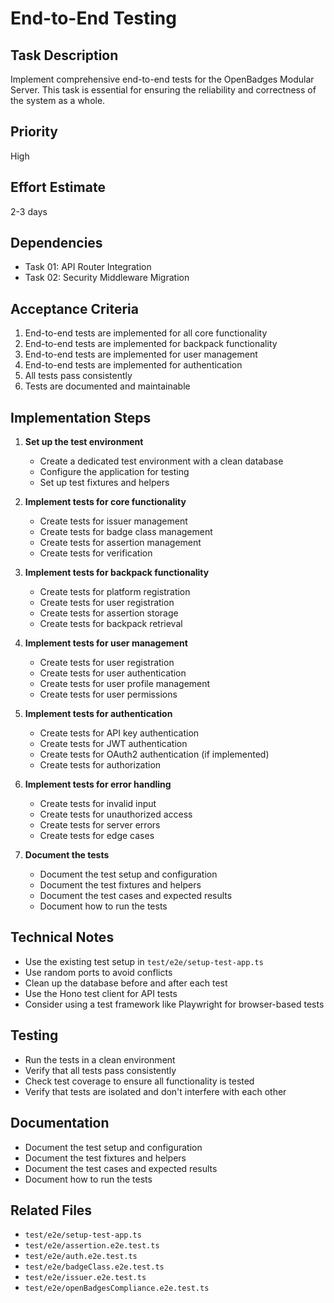 # End-to-End Testing

## Task Description

Implement comprehensive end-to-end tests for the OpenBadges Modular Server. This task is essential for ensuring the reliability and correctness of the system as a whole.

## Priority

High

## Effort Estimate

2-3 days

## Dependencies

- Task 01: API Router Integration
- Task 02: Security Middleware Migration

## Acceptance Criteria

1. End-to-end tests are implemented for all core functionality
2. End-to-end tests are implemented for backpack functionality
3. End-to-end tests are implemented for user management
4. End-to-end tests are implemented for authentication
5. All tests pass consistently
6. Tests are documented and maintainable

## Implementation Steps

1. **Set up the test environment**
   - Create a dedicated test environment with a clean database
   - Configure the application for testing
   - Set up test fixtures and helpers

2. **Implement tests for core functionality**
   - Create tests for issuer management
   - Create tests for badge class management
   - Create tests for assertion management
   - Create tests for verification

3. **Implement tests for backpack functionality**
   - Create tests for platform registration
   - Create tests for user registration
   - Create tests for assertion storage
   - Create tests for backpack retrieval

4. **Implement tests for user management**
   - Create tests for user registration
   - Create tests for user authentication
   - Create tests for user profile management
   - Create tests for user permissions

5. **Implement tests for authentication**
   - Create tests for API key authentication
   - Create tests for JWT authentication
   - Create tests for OAuth2 authentication (if implemented)
   - Create tests for authorization

6. **Implement tests for error handling**
   - Create tests for invalid input
   - Create tests for unauthorized access
   - Create tests for server errors
   - Create tests for edge cases

7. **Document the tests**
   - Document the test setup and configuration
   - Document the test fixtures and helpers
   - Document the test cases and expected results
   - Document how to run the tests

## Technical Notes

- Use the existing test setup in `test/e2e/setup-test-app.ts`
- Use random ports to avoid conflicts
- Clean up the database before and after each test
- Use the Hono test client for API tests
- Consider using a test framework like Playwright for browser-based tests

## Testing

- Run the tests in a clean environment
- Verify that all tests pass consistently
- Check test coverage to ensure all functionality is tested
- Verify that tests are isolated and don't interfere with each other

## Documentation

- Document the test setup and configuration
- Document the test fixtures and helpers
- Document the test cases and expected results
- Document how to run the tests

## Related Files

- `test/e2e/setup-test-app.ts`
- `test/e2e/assertion.e2e.test.ts`
- `test/e2e/auth.e2e.test.ts`
- `test/e2e/badgeClass.e2e.test.ts`
- `test/e2e/issuer.e2e.test.ts`
- `test/e2e/openBadgesCompliance.e2e.test.ts`
